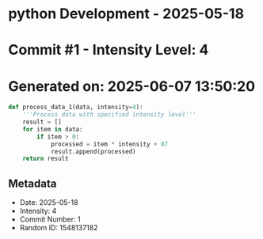 ﻿# python Development - 2025-05-18
# Commit #1 - Intensity Level: 4
# Generated on: 2025-06-07 13:50:20
```python
def process_data_1(data, intensity=4):
    '''Process data with specified intensity level'''
    result = []
    for item in data:
        if item > 0:
            processed = item * intensity + 87
            result.append(processed)
    return result
```
## Metadata
- Date: 2025-05-18
- Intensity: 4
- Commit Number: 1
- Random ID: 1548137182
